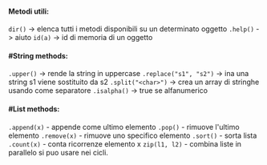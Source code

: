 #### Metodi utili:
`dir()` -> elenca tutti i metodi disponibili su un determinato oggetto
`.help()` -> aiuto
`id(a)` -> id di memoria di un oggetto

#### #String methods:
`.upper()` -> rende la string in uppercase
`.replace("s1", "s2")` -> ina una string s1 viene sostituito da s2
`.split("<char>")` -> crea un array di stringhe usando come separatore
`.isalpha()` -> true se alfanumerico

#### #List methods:
`.append(x)` - appende come ultimo elemento
`.pop()` - rimuove l'ultimo elemento
`.remove(x)` - rimuove uno specifico elemento
`.sort()` - sorta lista
`.count(x)` - conta ricorrenze elemento x
`zip(l1, l2)` - combina liste in parallelo si puo usare nei cicli.


